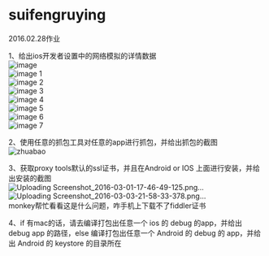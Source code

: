 # suifengruying
2016.02.28作业<br>


1、给出ios开发者设置中的网络模拟的详情数据<br>
![image](https://cloud.githubusercontent.com/assets/17422233/13397588/97bd9dfc-df35-11e5-80bd-e93f77efee4a.jpg)<br>
![image 1](https://cloud.githubusercontent.com/assets/17422233/13397582/9649c130-df35-11e5-9ef6-e1f460262c23.jpg)<br>
![image 2](https://cloud.githubusercontent.com/assets/17422233/13397584/9757784c-df35-11e5-8c8d-3164b8d56b6b.jpg)<br>
![image 3](https://cloud.githubusercontent.com/assets/17422233/13397585/979349d0-df35-11e5-91e7-a2fcf0e12690.jpg)<br>
![image 4](https://cloud.githubusercontent.com/assets/17422233/13397586/97bb45f2-df35-11e5-8720-7cb37917623f.jpg)<br>
![image 5](https://cloud.githubusercontent.com/assets/17422233/13397587/97bc67ac-df35-11e5-86eb-c7c034bf990b.jpg)<br>
![image 6](https://cloud.githubusercontent.com/assets/17422233/13397590/97bf7276-df35-11e5-8a60-f888e078ffa9.jpg)<br>
![image 7](https://cloud.githubusercontent.com/assets/17422233/13397589/97bf652e-df35-11e5-93da-1127ee9056af.jpg)<br>


2、使用任意的抓包工具对任意的app进行抓包，并给出抓包的截图<br>
![zhuabao](https://cloud.githubusercontent.com/assets/17422233/13398770/d73f1244-df3a-11e5-9de4-495476ed653f.png)<br>


3、获取proxy tools默认的ssl证书，并且在Android or IOS 上面进行安装，并给出安装的截图<br>
![Uploading Screenshot_2016-03-01-17-46-49-125.png…]()<br>
![Uploading Screenshot_2016-03-03-21-58-33-378.png…]()<br>
monkey帮忙看看这是什么问题，咋手机上下载不了fiddler证书<br>


4、if 有mac的话，请去编译打包出任意一个 ios 的 debug 的app，并给出 debug app 的路径，else 编译打包出任意一个 Android 的 debug 的 app，并给出 Android 的 keystore 的目录所在<br>
